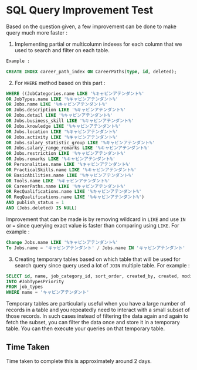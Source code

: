 
# SQL Query Improvement Test
Based on the question given, a few improvement can be done to make query much more faster : 
1. Implementing partial or multicolumn indexes for each column that we used to search and filter on each table.

``` sql
Example : 

CREATE INDEX career_path_index ON CareerPaths(type, id, deleted);
```

2. For `WHERE` method based on this part :
``` sql
WHERE ((JobCategories.name LIKE '%キャビンアテンダント%'
OR JobTypes.name LIKE '%キャビンアテンダント%'
OR Jobs.name LIKE '%キャビンアテンダント%'
OR Jobs.description LIKE '%キャビンアテンダント%'
OR Jobs.detail LIKE '%キャビンアテンダント%'
OR Jobs.business_skill LIKE '%キャビンアテンダント%'
OR Jobs.knowledge LIKE '%キャビンアテンダント%'
OR Jobs.location LIKE '%キャビンアテンダント%'
OR Jobs.activity LIKE '%キャビンアテンダント%'
OR Jobs.salary_statistic_group LIKE '%キャビンアテンダント%'
OR Jobs.salary_range_remarks LIKE '%キャビンアテンダント%'
OR Jobs.restriction LIKE '%キャビンアテンダント%'
OR Jobs.remarks LIKE '%キャビンアテンダント%'
OR Personalities.name LIKE '%キャビンアテンダント%'
OR PracticalSkills.name LIKE '%キャビンアテンダント%'
OR BasicAbilities.name LIKE '%キャビンアテンダント%'
OR Tools.name LIKE '%キャビンアテンダント%'
OR CareerPaths.name LIKE '%キャビンアテンダント%'
OR RecQualifications.name LIKE '%キャビンアテンダント%'
OR ReqQualifications.name LIKE '%キャビンアテンダント%')
AND publish_status = 1
AND (Jobs.deleted) IS NULL)
```
Improvement that can be made is by removing wildcard in `LIKE` and use `IN` or `=` since querying exact value is faster than comparing using `LIKE`. For example :
``` sql
Change Jobs.name LIKE '%キャビンアテンダント%'
To Jobs.name = 'キャビンアテンダント' / Jobs.name IN 'キャビンアテンダント'
```

3. Creating temporary tables based on which table that will be used for search query since query used a lot of `JOIN` multiple table. For example : 
``` sql
SELECT id, name, job_category_id, sort_order, created_by, created, modified, deleted
INTO #JobTypesPriority
FROM job_types
WHERE name = 'キャビンアテンダント'
```
Temporary tables are particularly useful when you have a large number of records in a table and you repeatedly need to interact with a small subset of those records. In such cases instead of filtering the data again and again to fetch the subset, you can filter the data once and store it in a temporary table. You can then execute your queries on that temporary table.

## Time Taken
Time taken to complete this is approximately around 2 days.
